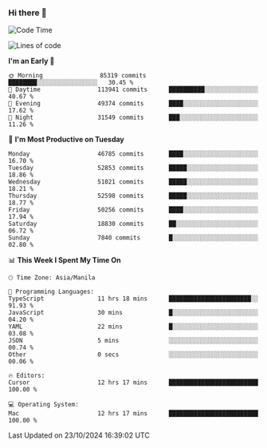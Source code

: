 ### Hi there 👋

<!--START_SECTION:waka-->
![Code Time](http://img.shields.io/badge/Code%20Time-5%2C656%20hrs%2029%20mins-blue)

![Lines of code](https://img.shields.io/badge/From%20Hello%20World%20I%27ve%20Written-122.1%20million%20lines%20of%20code-blue)

**I'm an Early 🐤** 

```text
🌞 Morning                85319 commits       ████████░░░░░░░░░░░░░░░░░   30.45 % 
🌆 Daytime                113941 commits      ██████████░░░░░░░░░░░░░░░   40.67 % 
🌃 Evening                49374 commits       ████░░░░░░░░░░░░░░░░░░░░░   17.62 % 
🌙 Night                  31549 commits       ███░░░░░░░░░░░░░░░░░░░░░░   11.26 % 
```
📅 **I'm Most Productive on Tuesday** 

```text
Monday                   46785 commits       ████░░░░░░░░░░░░░░░░░░░░░   16.70 % 
Tuesday                  52853 commits       █████░░░░░░░░░░░░░░░░░░░░   18.86 % 
Wednesday                51021 commits       █████░░░░░░░░░░░░░░░░░░░░   18.21 % 
Thursday                 52598 commits       █████░░░░░░░░░░░░░░░░░░░░   18.77 % 
Friday                   50256 commits       ████░░░░░░░░░░░░░░░░░░░░░   17.94 % 
Saturday                 18830 commits       ██░░░░░░░░░░░░░░░░░░░░░░░   06.72 % 
Sunday                   7840 commits        █░░░░░░░░░░░░░░░░░░░░░░░░   02.80 % 
```


📊 **This Week I Spent My Time On** 

```text
🕑︎ Time Zone: Asia/Manila

💬 Programming Languages: 
TypeScript               11 hrs 18 mins      ███████████████████████░░   91.93 % 
JavaScript               30 mins             █░░░░░░░░░░░░░░░░░░░░░░░░   04.20 % 
YAML                     22 mins             █░░░░░░░░░░░░░░░░░░░░░░░░   03.08 % 
JSON                     5 mins              ░░░░░░░░░░░░░░░░░░░░░░░░░   00.74 % 
Other                    0 secs              ░░░░░░░░░░░░░░░░░░░░░░░░░   00.06 % 

🔥 Editors: 
Cursor                   12 hrs 17 mins      █████████████████████████   100.00 % 

💻 Operating System: 
Mac                      12 hrs 17 mins      █████████████████████████   100.00 % 
```


 Last Updated on 23/10/2024 16:39:02 UTC
<!--END_SECTION:waka-->


<!--
**rad182/rad182** is a ✨ _special_ ✨ repository because its `README.md` (this file) appears on your GitHub profile.

Here are some ideas to get you started:

- 🔭 I’m currently working on ...
- 🌱 I’m currently learning ...
- 👯 I’m looking to collaborate on ...
- 🤔 I’m looking for help with ...
- 💬 Ask me about ...
- 📫 How to reach me: ...
- 😄 Pronouns: ...
- ⚡ Fun fact: ...
-->
